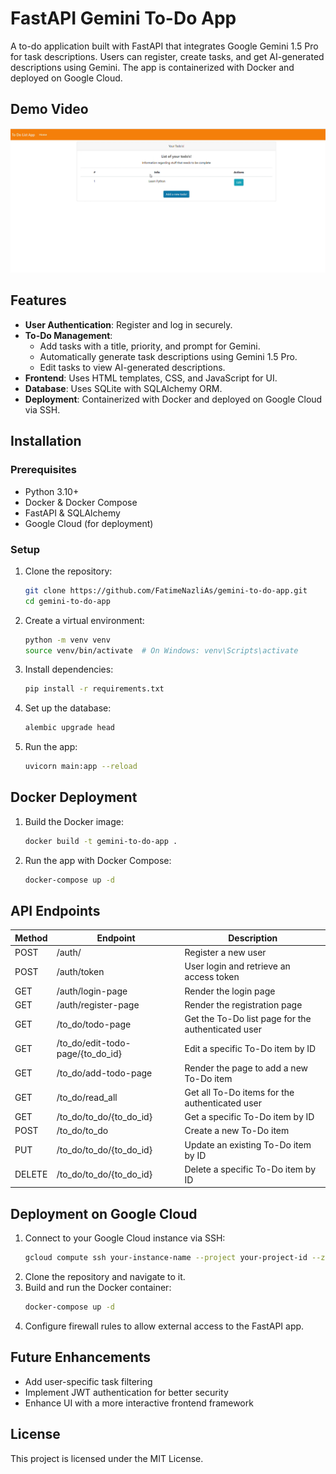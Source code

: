 # FastAPI Gemini To-Do App

A to-do application built with FastAPI that integrates Google Gemini 1.5 Pro for task descriptions. Users can register, create tasks, and get AI-generated descriptions using Gemini. The app is containerized with Docker and deployed on Google Cloud.

## Demo Video

[![Custom Video Thumbnail](videos/introduction_image.png)](https://youtu.be/3zZTFchu9Ic)


## Features

- **User Authentication**: Register and log in securely.
- **To-Do Management**:
  - Add tasks with a title, priority, and prompt for Gemini.
  - Automatically generate task descriptions using Gemini 1.5 Pro.
  - Edit tasks to view AI-generated descriptions.
- **Frontend**: Uses HTML templates, CSS, and JavaScript for UI.
- **Database**: Uses SQLite with SQLAlchemy ORM.
- **Deployment**: Containerized with Docker and deployed on Google Cloud via SSH.

## Installation

### Prerequisites
- Python 3.10+
- Docker & Docker Compose
- FastAPI & SQLAlchemy
- Google Cloud (for deployment)

### Setup
1. Clone the repository:
   ```sh
   git clone https://github.com/FatimeNazliAs/gemini-to-do-app.git
   cd gemini-to-do-app
   ```
2. Create a virtual environment:
   ```sh
   python -m venv venv
   source venv/bin/activate  # On Windows: venv\Scripts\activate
   ```
3. Install dependencies:
   ```sh
   pip install -r requirements.txt
   ```
4. Set up the database:
   ```sh
   alembic upgrade head
   ```
5. Run the app:
   ```sh
   uvicorn main:app --reload
   ```

## Docker Deployment

1. Build the Docker image:
   ```sh
   docker build -t gemini-to-do-app .
   ```
2. Run the app with Docker Compose:
   ```sh
   docker-compose up -d
   ```

## API Endpoints

| Method | Endpoint               | Description                                     |
|--------|------------------------|-------------------------------------------------|
| POST   | /auth/                  | Register a new user                            |
| POST   | /auth/token             | User login and retrieve an access token        |
| GET    | /auth/login-page        | Render the login page                          |
| GET    | /auth/register-page     | Render the registration page                   |
| GET    | /to_do/todo-page        | Get the To-Do list page for the authenticated user |
| GET    | /to_do/edit-todo-page/{to_do_id} | Edit a specific To-Do item by ID      |
| GET    | /to_do/add-todo-page    | Render the page to add a new To-Do item        |
| GET    | /to_do/read_all         | Get all To-Do items for the authenticated user |
| GET    | /to_do/to_do/{to_do_id} | Get a specific To-Do item by ID                |
| POST   | /to_do/to_do            | Create a new To-Do item                        |
| PUT    | /to_do/to_do/{to_do_id} | Update an existing To-Do item by ID            |
| DELETE | /to_do/to_do/{to_do_id} | Delete a specific To-Do item by ID             |


## Deployment on Google Cloud

1. Connect to your Google Cloud instance via SSH:
   ```sh
   gcloud compute ssh your-instance-name --project your-project-id --zone your-zone
   ```
2. Clone the repository and navigate to it.
3. Build and run the Docker container:
   ```sh
   docker-compose up -d
   ```
4. Configure firewall rules to allow external access to the FastAPI app.

## Future Enhancements
- Add user-specific task filtering
- Implement JWT authentication for better security
- Enhance UI with a more interactive frontend framework

## License
This project is licensed under the MIT License.


